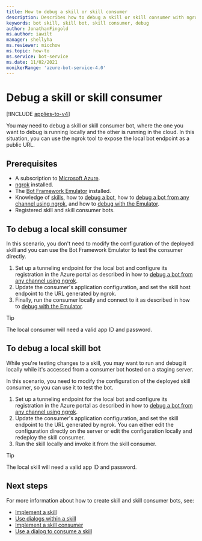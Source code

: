```yaml
---
title: How to debug a skill or skill consumer
description: Describes how to debug a skill or skill consumer with ngrok, when only one bot is local.
keywords: bot skill, skill bot, skill consumer, debug
author: JonathanFingold
ms.author: iawilt
manager: shellyha
ms.reviewer: micchow
ms.topic: how-to
ms.service: bot-service
ms.date: 11/02/2021
monikerRange: 'azure-bot-service-4.0'
---
```


# Debug a skill or skill consumer

[!INCLUDE [applies-to-v4](../includes/applies-to-v4-current.md)]

You may need to debug a skill or skill consumer bot, where the one you want to debug is running locally and the other is running in the cloud. In this situation, you can use the ngrok tool to expose the local bot endpoint as a public URL.

## Prerequisites

- A subscription to [Microsoft Azure](https://azure.microsoft.com/).
- [ngrok](https://ngrok.com/) installed.
- The [Bot Framework Emulator](https://github.com/Microsoft/BotFramework-Emulator/blob/master/README.md) installed.
- Knowledge of [skills](skills-conceptual.md), how to [debug a bot](../bot-service-debug-bot.md), how to [debug a bot from any channel using ngrok](../bot-service-debug-channel-ngrok.md), and how to [debug with the Emulator](../bot-service-debug-emulator.md).
- Registered skill and skill consumer bots.

## To debug a local skill consumer

In this scenario, you don't need to modify the configuration of the deployed skill and you can use the Bot Framework Emulator to test the consumer directly.

1. Set up a tunneling endpoint for the local bot and configure its registration in the Azure portal as described in how to [debug a bot from any channel using ngrok](../bot-service-debug-channel-ngrok.md).
1. Update the consumer's application configuration, and set the skill host endpoint to the URL generated by ngrok.
1. Finally, run the consumer locally and connect to it as described in how to [debug with the Emulator](../bot-service-debug-emulator.md).

> [!TIP]
> The local consumer will need a valid app ID and password.

## To debug a local skill bot

While you're testing changes to a skill, you may want to run and debug it locally while it's accessed from a consumer bot hosted on a staging server.

In this scenario, you need to modify the configuration of the deployed skill consumer, so you can use it to test the bot.

1. Set up a tunneling endpoint for the local bot and configure its registration in the Azure portal as described in how to [debug a bot from any channel using ngrok](../bot-service-debug-channel-ngrok.md).
1. Update the consumer's application configuration, and set the skill endpoint to the URL generated by ngrok.
   You can either edit the configuration directly on the server or edit the configuration locally and redeploy the skill consumer.
1. Run the skill locally and invoke it from the skill consumer.

> [!TIP]
> The local skill will need a valid app ID and password.

## Next steps

For more information about how to create skill and skill consumer bots, see:

- [Implement a skill](skill-implement-skill.md)
- [Use dialogs within a skill](skill-actions-in-dialogs.md)
- [Implement a skill consumer](skill-implement-consumer.md)
- [Use a dialog to consume a skill](skill-use-skilldialog.md)
